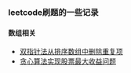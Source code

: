 ### leetcode刷题的一些记录

#### 数组相关

* [双指针法从排序数组中删除重复项](./src/com/demo/arrays/DelDuplicate.java)
* [贪心算法实现股票最大收益问题](./src/com/demo/arrays/MaxProfit.java)